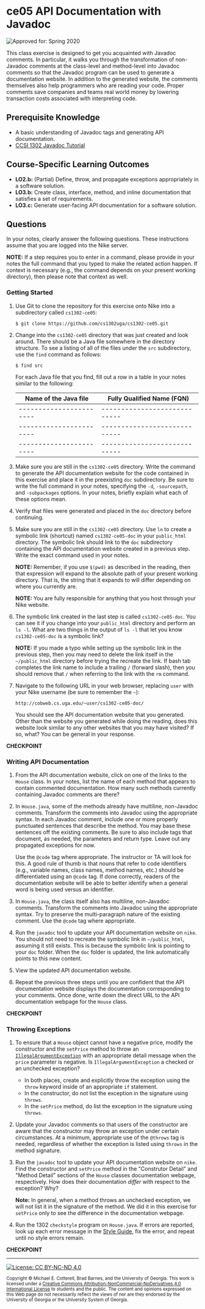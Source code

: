 # ce05 API Documentation with Javadoc

![Approved for: Spring 2020](https://img.shields.io/badge/Approved%20for-Spring%202020-blue)

This class exercise is designed to get you acquainted with Javadoc comments. 
In particular, it walks you through the transformation of non-Javadoc comments 
at the class-level and method-level into Javadoc comments so that the Javadoc 
program can be used to generate a documentation website. In addition to the 
generated website, the comments themselves also help programmers who are reading 
your code. Proper comments save companies and teams real world money by lowering 
transaction costs associated with interpreting code.

## Prerequisite Knowledge

* A basic understanding of Javadoc tags and generating API documentation.
* [CCSI 1302 Javadoc Tutorial](https://github.com/cs1302uga/cs1302-tutorials/blob/master/javadoc/javadoc.md)

## Course-Specific Learning Outcomes

* **LO2.b:** (Partial) Define, throw, and propagate exceptions appropriately in a software solution.
* **LO3.b:** Create class, interface, method, and inline documentation that satisfies a 
set of requirements.
* **LO3.c:** Generate user-facing API documentation for a software solution.

## Questions

In your notes, clearly answer the following questions. These instructions assume that you are 
logged into the Nike server. 

**NOTE:** If a step requires you to enter in a command, please provide in your notes the full 
command that you typed to make the related action happen. If context is necessary (e.g., the 
command depends on your present working directory), then please note that context as well.

### Getting Started

1. Use Git to clone the repository for this exercise onto Nike into a subdirectory called `cs1302-ce05`:

   ```
   $ git clone https://github.com/cs1302uga/cs1302-ce05.git
   ```

1. Change into the `cs1302-ce05` directory that was just created and look around. There should be
   a Java file somewhere in the directory structure. To see a listing of all of the 
   files under the `src` subdirectory, use the `find` command as follows:
   
   ```
   $ find src
   ```
   
   For each Java file that you find, fill out a row in a table in your notes similar to the following:
   
   | Name of the Java file | Fully Qualified Name (FQN) |
   |-----------------------|----------------------------|
   |-----------------------|----------------------------|
   |-----------------------|----------------------------|
   |-----------------------|----------------------------|

1. Make sure you are still in the `cs1302-ce05` directory. Write the command to generate 
   the API documentation website for the code contained in this exercise and place it in the 
   preexisting `doc` subdirectory. Be sure to write the full command in your notes, specifying 
   the `-d`, `-sourcepath`, and `-subpackages` options.
   In your notes, briefly explain what each of these options mean.

1. Verify that files were generated and placed in the `doc` directory before continuing.

1. Make sure you are still in the `cs1302-ce05` directory.
   Use `ln` to create a symbolic link (shortcut) named `cs1302-ce05-doc` in your `public_html` 
   directory. The symbolic link should link to the `doc` subdirectory containing the API documentation 
   website created in a previous step. Write the exact command used in your notes.
   
   **NOTE:** Remember, if you use `$(pwd)` as described in the reading, then that expression
   will expand to the absolute path of your present working directory. That is, the string
   that it expands to will differ depending on where you currently are. 
   
   **NOTE:** You are fully responsible for anything that you host through your Nike website.
   
1. The symbolic link created in the last step is called `cs1302-ce05-doc`. You can see it if you
   change into your `public_html` directory and perform an `ls -l`. What are two things in
   the output of `ls -l` that let you know `cs1302-ce05-doc` is a symbolic link?
   
   **NOTE:** If you made a typo while setting up the symbolic link in the previous step, then 
   you may need to delete the link itself in the `~/public_html` directory before trying 
   the recreate the link. If bash tab completes the link name to include a trailing
   `/` (forward slash), then you should remove that `/` when referring to the link with
   the `rm` command.

1. Navigate to the following URL in your web browser, replacing `user` with your Nike
   username (be sure to remember the `~`):

   ```
   http://cobweb.cs.uga.edu/~user/cs1302-ce05-doc/
   ```

   You should see the API documentation website that you generated. Other than the website
   you generated while doing the reading, does this website look similar to any other 
   websites that you may have visited? If so, what? You can be general in your response. 

**CHECKPOINT**
    
### Writing API Documentation

1. From the API documentation website, click on one of the links to the `House` class. In your notes, list
   the name of each method that appears to contain commented documentation. How many 
   such methods currently containing Javadoc comments are there?
   
1. In `House.java`, some of the methods already have multiline, non-Javadoc comments.  Transform the 
   comments into Javadoc using the appropriate syntax. In each Javadoc comment, include one or more 
   properly punctuated sentences that describe the method. You may base these sentences off the existing
   comments. Be sure to also include tags that document, as needed, the parameters and return type. 
   Leave out any propagated exceptions for now. 
   
   Use the `@code` tag where appropriate. The instructor or TA will look for this. A good rule of thumb
   is that nouns that refer to code identifiers (e.g., variable names, class names, method names, etc.)
   should be differentiated using an `@code` tag. If done correctly, readers of the documentation
   website will be able to better identify when a general word is being used versus an
   identifier. 
   
1. In `House.java`, the class itself also has multiline, non-Javadoc comments.  Transform the comments 
   into Javadoc using the appropriate syntax. Try to preserve the multi-paragraph nature of the existing
   comment. Use the `@code` tag where appropriate.
   
1. Run the `javadoc` tool to update your API documentation website on `nike`. You should not need
   to recreate the symbolic link in `~/public_html`, assuming it still exists. This is because the
   symbolic link is pointing to your `doc` folder. When the `doc` folder is updated, the link automatically
   points to this new content.

1. View the updated API documentation website.  
   
1. Repeat the previous three steps until you are confident that the API documentation website
   displays the documentation corresponding to your comments. Once done, write down the direct 
   URL to the API documentation webpage for the `House` class.
   
**CHECKPOINT**

### Throwing Exceptions

1. To ensure that a `House` object cannot have a negative price, modify the constructor and the
   `setPrice` method to throw an 
   [`IllegalArgumentException`](https://docs.oracle.com/javase/8/docs/api/java/lang/IllegalArgumentException.html) 
   with an appropriate detail message when the `price` parameter is negative. Is `IllegalArgumentException`
   a checked or an unchecked exception?
   
   * In both places, create and explicitly throw the exception using the `throw` keyword inside of
     an appropriate `if` statement.
   * In the constructor, do not list the exception in the signature using `throws`.
   * In the `setPrice` method, do list the exception in the signature using `throws`.
   
1. Update your Javadoc comments so that users of the constructor are aware that the constructor may
   throw an exception under certain circumstances. At a minimum, appropriate use of the `@throws` tag
   is needed, regardless of whether the exception is listed using `throws` in the method signature.

1. Run the `javadoc` tool to update your API documentation website on `nike`. Find the constructor and
   `setPrice` method in the "Construtor Detail" and "Method Detail" sections of the `House`
   classes documentation webpage, respectively. How does their documentation _differ_ with respect
   to the exception? Why?
   
   **Note:** In general, when a method throws an unchecked exception, we will not list it in the signature
   of the method. We did it in this exercise for `setPrice` only to see the difference in the documentation
   webpage.

1. Run the 1302 `checkstyle` program on `House.java`. If errors are reported, look up each error message 
   in the [Style Guide](https://github.com/cs1302uga/cs1302-styleguide), fix the error, and repeat until 
   no style errors remain.
   
**CHECKPOINT**

<hr/>

[![License: CC BY-NC-ND 4.0](https://img.shields.io/badge/License-CC%20BY--NC--ND%204.0-lightgrey.svg)](http://creativecommons.org/licenses/by-nc-nd/4.0/)

<small>
Copyright &copy; Michael E. Cotterell, Brad Barnes, and the University of Georgia.
This work is licensed under a <a rel="license" href="http://creativecommons.org/licenses/by-nc-nd/4.0/">Creative Commons Attribution-NonCommercial-NoDerivatives 4.0 International License</a> to students and the public.
The content and opinions expressed on this Web page do not necessarily reflect the views of nor are they endorsed by the University of Georgia or the University System of Georgia.
</small>
